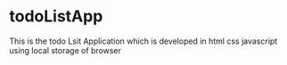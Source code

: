 # todoListApp
This is the todo Lsit Application which is developed in html css javascript using  local storage of browser
